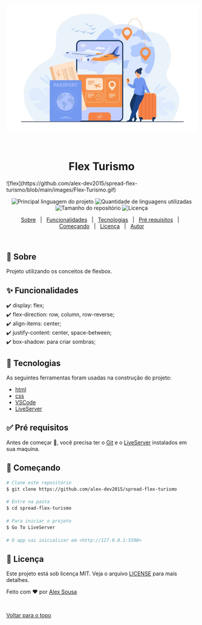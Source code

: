 <div align="center" id="top"> 
  <img src="https://github.com/alex-dev2015/spread-flex-turismo/blob/main/images/0-main.png" alt="Flex Turismo" />

  &#xa0;

  <!-- <a href="https://flexturismo.netlify.com">Demo</a> -->
</div>

<h1 align="center">Flex Turismo</h1>
![flex](https://github.com/alex-dev2015/spread-flex-turismo/blob/main/images/Flex-Turismo.gif)

<p align="center">
  <img alt="Principal linguagem do projeto" src="https://img.shields.io/github/languages/top/alex-dev2015/spread-flex-turismo?color=56BEB8">

  <img alt="Quantidade de linguagens utilizadas" src="https://img.shields.io/github/languages/count/alex-dev2015/spread-flex-turismo?color=56BEB8">

  <img alt="Tamanho do repositório" src="https://img.shields.io/github/repo-size/alex-dev2015/spread-flex-turismo?color=56BEB8">

  <img alt="Licença" src="https://img.shields.io/github/license/alex-dev2015/spread-flex-turismo?color=56BEB8">

  <!-- <img alt="Github issues" src="https://img.shields.io/github/issues/alex-dev2015/flex-turismo?color=56BEB8" /> -->

  <!-- <img alt="Github forks" src="https://img.shields.io/github/forks/alex-dev2015/flex-turismo?color=56BEB8" /> -->

  <!-- <img alt="Github stars" src="https://img.shields.io/github/stars/alex-dev2015/flex-turismo?color=56BEB8" /> -->
</p>

<!-- Status -->

<!-- <h4 align="center"> 
	🚧  Flex Turismo 🚀 Em construção...  🚧
</h4> 

<hr> -->

<p align="center">
  <a href="#dart-sobre">Sobre</a> &#xa0; | &#xa0; 
  <a href="#sparkles-funcionalidades">Funcionalidades</a> &#xa0; | &#xa0;
  <a href="#rocket-tecnologias">Tecnologias</a> &#xa0; | &#xa0;
  <a href="#white_check_mark-pré-requisitos">Pré requisitos</a> &#xa0; | &#xa0;
  <a href="#checkered_flag-começando">Começando</a> &#xa0; | &#xa0;
  <a href="#memo-licença">Licença</a> &#xa0; | &#xa0;
  <a href="https://github.com/alex-dev2015" target="_blank">Autor</a>
</p>

<br>

## :dart: Sobre ##

Projeto utilizando os conceitos de flexbox.

## :sparkles: Funcionalidades ##

:heavy_check_mark: display: flex;\
:heavy_check_mark: flex-direction: row, column, row-reverse;\
:heavy_check_mark: align-items: center;\
:heavy_check_mark: justify-content: center, space-between;\
:heavy_check_mark: box-shadow: para criar sombras;

## :rocket: Tecnologias ##

As seguintes ferramentas foram usadas na construção do projeto:

- [html](https://developer.mozilla.org/pt-BR/docs/Web/HTML)
- [css](https://developer.mozilla.org/pt-BR/docs/Web/CSS)
- [VSCode](https://code.visualstudio.com/)
- [LiveServer](https://marketplace.visualstudio.com/items?itemName=ritwickdey.LiveServer)

## :white_check_mark: Pré requisitos ##

Antes de começar :checkered_flag:, você precisa ter o [Git](https://git-scm.com) e o [LiveServer](https://marketplace.visualstudio.com/items?itemName=ritwickdey.LiveServer) instalados em sua maquina.

## :checkered_flag: Começando ##

```bash
# Clone este repositório
$ git clone https://github.com/alex-dev2015/spread-flex-turismo

# Entre na pasta
$ cd spread-flex-turismo

# Para iniciar o projeto
$ Go To LiveServer

# O app vai inicializar em <http://127.0.0.1:5500>
```

## :memo: Licença ##

Este projeto está sob licença MIT. Veja o arquivo [LICENSE](LICENSE.md) para mais detalhes.


Feito com :heart: por <a href="https://github.com/alex-dev2015" target="_blank">Alex Sousa</a>

&#xa0;

<a href="#top">Voltar para o topo</a>
